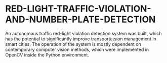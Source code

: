 # RED-LIGHT-TRAFFIC-VIOLATION-AND-NUMBER-PLATE-DETECTION
An autonomous traffic red-light violation detection system was built, which has the potential to significantly improve transportatsion management in smart cities. The operation of the system is mostly dependent on contemporary computer vision methods, which were implemented in OpenCV inside the Python environment. 
